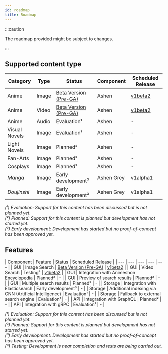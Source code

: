 ```yaml
---
id: roadmap
title: Roadmap
---
```


:::caution

The roadmap provided might be subject to changes.

:::

## Supported content type

| Category | Type | Status | Component | Scheduled Release |
| --- | --- | --- | --- | --- |
| Anime | Image | [Beta Version (Pre-GA)](/docs/developers/release-lifecycles#beta-version-pre-ga) | Ashen | [v1beta2](/docs/ashen/reference/overview) |
| Anime | Video | [Beta Version (Pre-GA)](/docs/developers/release-lifecycles#beta-version-pre-ga) | Ashen | [v1beta2](/docs/ashen/reference/overview) |
| Anime | Audio | Evaluation¹ | Ashen | - |
| Visual Novels | Image | Evaluation¹ | Ashen | - |
| Light Novels | Image | Planned² | Ashen | - |
| Fan-Arts | Image | Planned² | Ashen | - |
| Cosplays | Image | Planned² | Ashen | - |
| *Manga* | Image | Early development³ | Ashen Grey | v1alpha1 |
| *Doujinshi* | Image | Early development³ | Ashen Grey | v1alpha1 |

*(¹) Evaluation: Support for this content has been discussed but is not planned yet.*  
*(²) Planned: Support for this content is planned but development has not started yet.*  
*(³) Early development: Development has started but no proof-of-concept has been approved yet.*  

## Features

| Component | Feature | Status | Scheduled Release |
| --- | --- | --- | --- | --- |
| GUI | Image Search | [Beta Version (Pre-GA)](/docs/developers/release-lifecycles#beta-version-pre-ga) | [v1beta2](/docs/ashen/reference/overview) |
| GUI | Video Search | Testing⁴ | [v1beta2](/docs/ashen/reference/overview) |
| GUI | Integration with Animeshon Encyclopedia | Planned² | - |
| GUI | Preview of search results | Planned² | - |
| GUI | Multiple search results | Planned² | - |
| Storage | Integration with Elasticsearch | Early development³ | - |
| Storage | Additional indexing via CNN (Artificial Intelligence) | Evaluation¹ | - |
| Storage | Fallback to external search engine | Evaluation¹ | - |
| API | Integration with GraphQL | Planned² | - |
| API | Integration with gRPC | Evaluation¹ | - |

*(¹) Evaluation: Support for this content has been discussed but is not planned yet.*  
*(²) Planned: Support for this content is planned but development has not started yet.*  
*(³) Early development: Development has started but no proof-of-concept has been approved yet.*  
*(⁴) Testing: Development is near completion and tests are being carried out.*  
